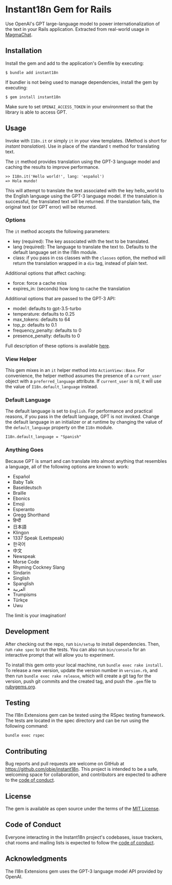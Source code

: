 # Instant18n Gem for Rails

Use OpenAI's GPT large-language model to power internationalization of the text in your Rails application. Extracted from real-world usage in [MagmaChat](https://github.com/magma-labs/magma-chat).

## Installation

Install the gem and add to the application's Gemfile by executing:

    $ bundle add instant18n

If bundler is not being used to manage dependencies, install the gem by executing:

    $ gem install instant18n

Make sure to set `OPENAI_ACCESS_TOKEN` in your environment so that the library is able to access GPT.

## Usage

Invoke with `I18n.it` or simply `it` in your view templates. (Method is short for _instant translation_). Use in place of the standard `t` method for translating text.

The `it` method provides translation using the GPT-3 language model and caching the results to improve performance.

```
>> I18n.it('Hello world!', lang: 'español')
=> Hola mundo!
```

This will attempt to translate the text associated with the key hello_world to the English language using the GPT-3 language model. If the translation is successful, the translated text will be returned. If the translation fails, the original text (or GPT error) will be returned.

### Options

The `it` method accepts the following parameters:

- key (required): The key associated with the text to be translated.
- lang (required): The language to translate the text to. Defaults to the default language set in the I18n module.
- class: if you pass in css classes with the `classes` option, the method will return the translation wrapped in a `div` tag, instead of plain text.

Additional options that affect caching:
- force: force a cache miss
- expires_in: (seconds) how long to cache the translation

Additional options that are passed to the GPT-3 API:

- model: defaults to gpt-3.5-turbo
- temperature: defaults to 0.25
- max_tokens: defaults to 64
- top_p: defaults to 0.1
- frequency_penalty: defaults to 0
- presence_penalty: defaults to 0

Full description of these options is available [here](https://platform.openai.com/docs/api-reference/chat/create).

### View Helper

This gem mixes in an `it` helper method into `ActionView::Base`. For convenience, the helper method assumes the presence of a `current_user` object with a `preferred_language` attribute. If `current_user` is nil, it will use the value of `I18n.default_language` instead.

### Default Language

The default language is set to `English`. For performance and practical reasons, if you pass in the default language, GPT is not invoked. Change the default language in an initializer or at runtime by changing the value of the `default_language` property on the `I18n` module.

```
I18n.default_language = "Spanish"
```

### Anything Goes

Because GPT is smart and can translate into almost anything that resembles a language, all of the following options are known to work:
* Español
* Baby Talk
* Baseldeutsch
* Braille
* Ebonics
* Emoji
* Esperanto
* Gregg Shorthand
* हिन्दी
* 日本語
* Klingon
* 1337 Speak (Leetspeak)
* 한국어
* 中文
* Newspeak
* Morse Code
* Rhyming Cockney Slang
* Sindarin
* Singlish
* Spanglish
* العربية
* Trumpisms
* Türkçe
* Uwu

The limit is your imagination!
## Development

After checking out the repo, run `bin/setup` to install dependencies. Then, run `rake spec` to run the tests. You can also run `bin/console` for an interactive prompt that will allow you to experiment.

To install this gem onto your local machine, run `bundle exec rake install`. To release a new version, update the version number in `version.rb`, and then run `bundle exec rake release`, which will create a git tag for the version, push git commits and the created tag, and push the `.gem` file to [rubygems.org](https://rubygems.org).

## Testing

The I18n Extensions gem can be tested using the RSpec testing framework. The tests are located in the spec directory and can be run using the following command:

```
bundle exec rspec
```

## Contributing

Bug reports and pull requests are welcome on GitHub at https://github.com/obie/instant18n. This project is intended to be a safe, welcoming space for collaboration, and contributors are expected to adhere to the [code of conduct](https://github.com/obie/instant18n/blob/main/CODE_OF_CONDUCT.md).

## License

The gem is available as open source under the terms of the [MIT License](https://opensource.org/licenses/MIT).

## Code of Conduct

Everyone interacting in the Instant18n project's codebases, issue trackers, chat rooms and mailing lists is expected to follow the [code of conduct](https://github.com/obie/instant18n/blob/main/CODE_OF_CONDUCT.md).

## Acknowledgments

The I18n Extensions gem uses the GPT-3 language model API provided by OpenAI.
